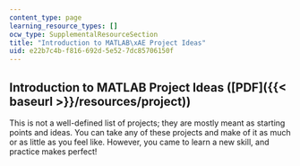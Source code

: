 ```yaml
---
content_type: page
learning_resource_types: []
ocw_type: SupplementalResourceSection
title: "Introduction to MATLAB\xAE Project Ideas"
uid: e22b7c4b-f816-692d-5e52-7dc85706150f
---
```


Introduction to MATLAB Project Ideas ([PDF]({{< baseurl >}}/resources/project))
-------------------------------------------------------------------------------

This is not a well-defined list of projects; they are mostly meant as starting points and ideas. You can take any of these projects and make of it as much or as little as you feel like. However, you came to learn a new skill, and practice makes perfect!
